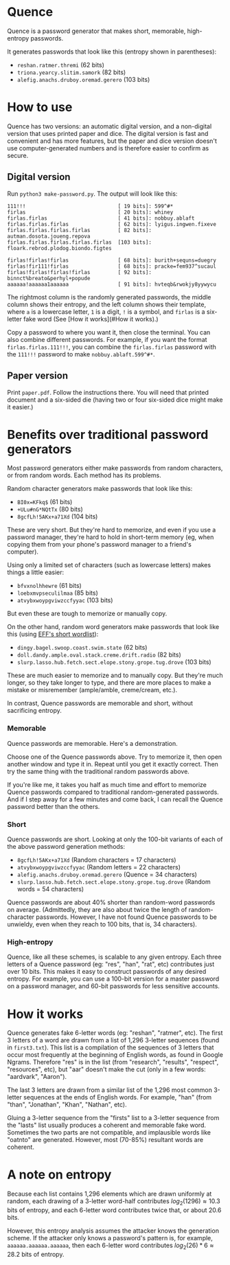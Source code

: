 # Quence

Quence is a password generator that makes short, memorable, high-entropy passwords.

It generates passwords that look like this (entropy shown in parentheses):

- `reshan.ratmer.thremi` (62 bits)
- `triona.yearcy.slitim.samork` (82 bits)
- `alefig.anachs.druboy.oremad.gerero` (103 bits)

# How to use

Quence has two versions: an automatic digital version, and a non-digital version that uses printed paper and dice. The digital version is fast and convenient and has more features, but the paper and dice version doesn't use computer-generated numbers and is therefore easier to confirm as secure.

## Digital version

Run `python3 make-password.py`. The output will look like this:

```
111!!!                              [ 19 bits]: 599^#*
firlas                              [ 20 bits]: whiney
firlas.firlas                       [ 41 bits]: nobbuy.ablaft
firlas.firlas.firlas                [ 62 bits]: lyigus.ingwen.fixeve
firlas.firlas.firlas.firlas         [ 82 bits]: autman.dosota.joueng.repova
firlas.firlas.firlas.firlas.firlas  [103 bits]: floark.rebrod.plodog.biondo.figtes

firlas!firlas!firlas                [ 68 bits]: burith+sequns=duegry
firlas!fir111!firlas                [ 68 bits]: pracke=fem937^sucaul
firlas!firlas!firlas!firlas         [ 92 bits]: binnct%breato&perhyl+popude
aaaaaa!aaaaaa1aaaaaa                [ 91 bits]: hvteqb&rwokjy8yywycu
```

The rightmost column is the randomly generated passwords, the middle column shows their entropy, and the left column shows their template, where `a` is a lowercase letter, `1` is a digit, `!` is a symbol, and `firlas` is a six-letter fake word (See [How it works](#How it works).)

Copy a password to where you want it, then close the terminal. You can also combine different passwords. For example, if you want the format `firlas.firlas.111!!!`, you can combine the `firlas.firlas` password with the `111!!!` password to make `nobbuy.ablaft.599^#*`.

## Paper version

Print `paper.pdf`. Follow the instructions there. You will need that printed document and a six-sided die (having two or four six-sided dice might make it easier.)

# Benefits over traditional password generators

Most password generators either make passwords from random characters, or from random words. Each method has its problems.

Random character generators make passwords that look like this:

- `BI0x=KFkq$` (61 bits)
- `+ULu#nG*NQtTx` (80 bits)
- `8gcfLh!5AKx+a71Xd` (104 bits)

These are very short. But they're hard to memorize, and even if you use a password manager, they're hard to hold in short-term memory (eg, when copying them from your phone's password manager to a friend's computer).

Using only a limited set of characters (such as lowercase letters) makes things a little easier:

- `bfvxnolhhewre` (61 bits)
- `loebxmvpseculilmaa` (85 bits)
- `atvybxwoypgviwzccfyyac` (103 bits)

But even these are tough to memorize or manually copy.

On the other hand, random word generators make passwords that look like this (using [EFF's short wordlist](https://www.eff.org/dice)):

- `dingy.bagel.swoop.coast.swim.state` (62 bits)
- `doll.dandy.ample.oval.stack.creme.drift.radio` (82 bits)
- `slurp.lasso.hub.fetch.sect.elope.stony.grope.tug.drove` (103 bits)

These are much easier to memorize and to manually copy. But they're much longer, so they take longer to type, and there are more places to make a mistake or misremember (ample/amble, creme/cream, etc.).

In contrast, Quence passwords are memorable and short, without sacrificing entropy.

### Memorable

Quence passwords are memorable. Here's a demonstration.

Choose one of the Quence passwords above. Try to memorize it, then open another window and type it in. Repeat until you get it exactly correct. Then try the same thing with the traditional random passwords above. 

If you're like me, it takes you half as much time and effort to memorize Quence passwords compared to traditional random-generated passwords. And if I step away for a few minutes and come back, I can recall the Quence password better than the others.

### Short

Quence passwords are short. Looking at only the 100-bit variants of each of the above password generation methods:

- `8gcfLh!5AKx+a71Xd` (Random characters = 17 characters)
- `atvybxwoypgviwzccfyyac` (Random letters = 22 characters)
- `alefig.anachs.druboy.oremad.gerero` (Quence = 34 characters)
- `slurp.lasso.hub.fetch.sect.elope.stony.grope.tug.drove` (Random words = 54 characters)

Quence passwords are about 40% shorter than random-word passwords on average. (Admittedly, they are also about twice the length of random-character passwords. However, I have not found Quence passwords to be unwieldy, even when they reach to 100 bits, that is, 34 characters).

### High-entropy

Quence, like all these schemes, is scalable to any given entropy. Each three letters of a Quence password (eg: "res", "han", "rat", etc) contributes just over 10 bits. This makes it easy to construct passwords of any desired entropy. For example, you can use a 100-bit version for a master password on a password manager, and 60-bit passwords for less sensitive accounts.

# How it works

Quence generates fake 6-letter words (eg: "reshan", "ratmer", etc). The first 3 letters of a word are drawn from a list of 1,296 3-letter sequences (found in `first3.txt`). This list is a compilation of the sequences of 3 letters that occur most frequently at the beginning of English words, as found in Google Ngrams. Therefore "res" is in the list (from "research", "results", "respect", "resources", etc), but "aar" doesn't make the cut (only in a few words: "aardvark", "Aaron").

The last 3 letters are drawn from a similar list of the 1,296 most common 3-letter sequences at the ends of English words. For example, "han" (from "than", "Jonathan", "Khan", "Nathan", etc).

Gluing a 3-letter sequence from the "firsts" list to a 3-letter sequence from the "lasts" list usually produces a coherent and memorable fake word. Sometimes the two parts are not compatible, and implausible words like "oatnto" are generated. However, most (70-85%) resultant words are coherent.

# A note on entropy

Because each list contains 1,296 elements which are drawn uniformly at random, each drawing of a 3-letter word-half contributes $log_2(1296) \approx 10.3$ bits of entropy, and each 6-letter word contributes twice that, or about 20.6 bits.

However, this entropy analysis assumes the attacker knows the generation scheme. If the attacker only knows a password's pattern is, for example, `aaaaaa.aaaaaa.aaaaaa`, then each 6-letter word contributes $log_2(26) * 6 \approx 28.2$ bits of entropy.
